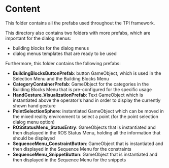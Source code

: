 # Content

This folder contains all the prefabs used throughout the TPI framework.

This directory also contains two folders with more prefabs, which are important for the dialog menus:

- building blocks for the dialog menus
- dialog menus templates that are ready to be used

Furthermore, this folder contains the following prefabs:

- **BuildingBlocksButtonPrefab**: button GameObject, which is used in the Selection Menu and the Building Blocks Menu
- **CategoryContainerPrefab**: GameObject for the categories in the Building Blocks Menu that is pre-configured for the specific usage
- **HandGesture_VisualizationPrefab**: Text GameObject which is instantiated above the operator's hand in order to display the currently shown hand gesture
- **PointSelectionSphere**: instantiated GameObject which can be moved in the mixed reality environment to select a point (for the point selection dialog menu option)
- **ROSStatusMenu_StatusEntry**: GameObjects that is instantiated and then displayed in the ROS Status Menu, holding all the information that should be displayed
- **SequenceMenu_ConstraintButton**: GameObject that is instantiated and then displayed in the Sequence Menu for the constraints
- **SequenceMenu_SnippetButton**: GameObject that is instantiated and then displayed in the Sequence Menu for the snippets